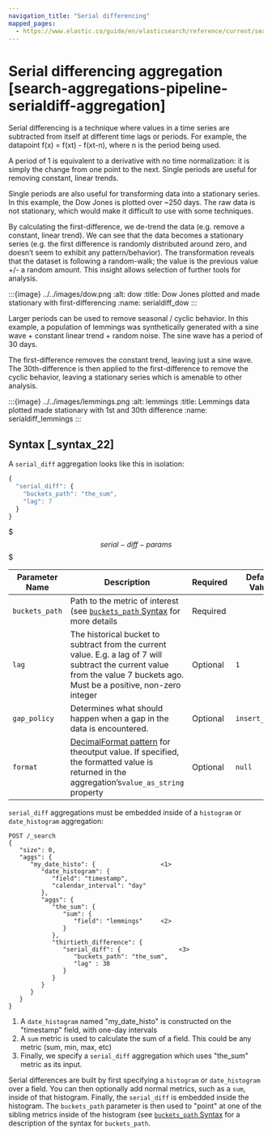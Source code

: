 ```yaml
---
navigation_title: "Serial differencing"
mapped_pages:
  - https://www.elastic.co/guide/en/elasticsearch/reference/current/search-aggregations-pipeline-serialdiff-aggregation.html
---
```


# Serial differencing aggregation [search-aggregations-pipeline-serialdiff-aggregation]


Serial differencing is a technique where values in a time series are subtracted from itself at different time lags or periods. For example, the datapoint f(x) = f(xt) - f(xt-n), where n is the period being used.

A period of 1 is equivalent to a derivative with no time normalization: it is simply the change from one point to the next. Single periods are useful for removing constant, linear trends.

Single periods are also useful for transforming data into a stationary series. In this example, the Dow Jones is plotted over ~250 days. The raw data is not stationary, which would make it difficult to use with some techniques.

By calculating the first-difference, we de-trend the data (e.g. remove a constant, linear trend). We can see that the data becomes a stationary series (e.g. the first difference is randomly distributed around zero, and doesn’t seem to exhibit any pattern/behavior). The transformation reveals that the dataset is following a random-walk; the value is the previous value +/- a random amount. This insight allows selection of further tools for analysis.

:::{image} ../../images/dow.png
:alt: dow
:title: Dow Jones plotted and made stationary with first-differencing
:name: serialdiff_dow
:::

Larger periods can be used to remove seasonal / cyclic behavior. In this example, a population of lemmings was synthetically generated with a sine wave + constant linear trend + random noise. The sine wave has a period of 30 days.

The first-difference removes the constant trend, leaving just a sine wave. The 30th-difference is then applied to the first-difference to remove the cyclic behavior, leaving a stationary series which is amenable to other analysis.

:::{image} ../../images/lemmings.png
:alt: lemmings
:title: Lemmings data plotted made stationary with 1st and 30th difference
:name: serialdiff_lemmings
:::

## Syntax [_syntax_22]

A `serial_diff` aggregation looks like this in isolation:

```js
{
  "serial_diff": {
    "buckets_path": "the_sum",
    "lag": 7
  }
}
```

$$$serial-diff-params$$$

| Parameter Name | Description | Required | Default Value |
| --- | --- | --- | --- |
| `buckets_path` | Path to the metric of interest (see [`buckets_path` Syntax](/reference/aggregations/pipeline.md#buckets-path-syntax) for more details | Required |  |
| `lag` | The historical bucket to subtract from the current value. E.g. a lag of 7 will subtract the current value from the value 7 buckets ago. Must be a positive, non-zero integer | Optional | `1` |
| `gap_policy` | Determines what should happen when a gap in the data is encountered. | Optional | `insert_zeros` |
| `format` | [DecimalFormat pattern](https://docs.oracle.com/en/java/javase/11/docs/api/java.base/java/text/DecimalFormat.html) for theoutput value. If specified, the formatted value is returned in the aggregation’s`value_as_string` property | Optional | `null` |

`serial_diff` aggregations must be embedded inside of a `histogram` or `date_histogram` aggregation:

```console
POST /_search
{
   "size": 0,
   "aggs": {
      "my_date_histo": {                  <1>
         "date_histogram": {
            "field": "timestamp",
            "calendar_interval": "day"
         },
         "aggs": {
            "the_sum": {
               "sum": {
                  "field": "lemmings"     <2>
               }
            },
            "thirtieth_difference": {
               "serial_diff": {                <3>
                  "buckets_path": "the_sum",
                  "lag" : 30
               }
            }
         }
      }
   }
}
```

1. A `date_histogram` named "my_date_histo" is constructed on the "timestamp" field, with one-day intervals
2. A `sum` metric is used to calculate the sum of a field. This could be any metric (sum, min, max, etc)
3. Finally, we specify a `serial_diff` aggregation which uses "the_sum" metric as its input.


Serial differences are built by first specifying a `histogram` or `date_histogram` over a field. You can then optionally add normal metrics, such as a `sum`, inside of that histogram. Finally, the `serial_diff` is embedded inside the histogram. The `buckets_path` parameter is then used to "point" at one of the sibling metrics inside of the histogram (see [`buckets_path` Syntax](/reference/aggregations/pipeline.md#buckets-path-syntax) for a description of the syntax for `buckets_path`.


